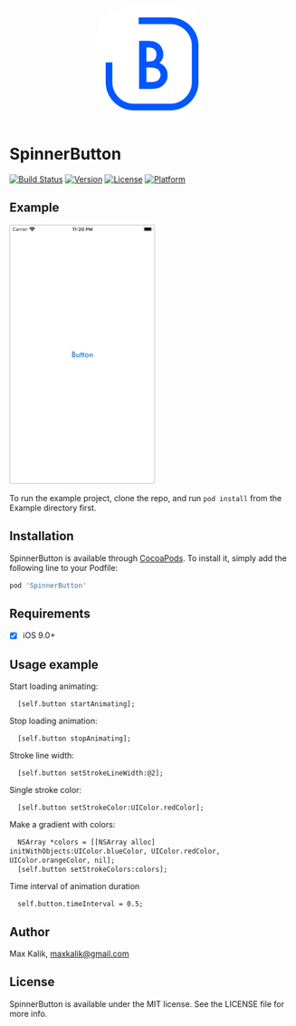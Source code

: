 <p align="center">
<img src="icon.jpg" style="border-radius: 60px" width="200" />
</p>

# SpinnerButton

[![Build Status](https://travis-ci.com/maxkalik/SpinnerButton.svg?branch=master)](https://travis-ci.com/maxkalik/SpinnerButton)
[![Version](https://img.shields.io/cocoapods/v/SpinnerButton.svg?style=flat)](https://cocoapods.org/pods/SpinnerButton)
[![License](https://img.shields.io/cocoapods/l/SpinnerButton.svg?style=flat)](https://cocoapods.org/pods/SpinnerButton)
[![Platform](https://img.shields.io/cocoapods/p/SpinnerButton.svg?style=flat)](https://cocoapods.org/pods/SpinnerButton)

## Example

<img src="spinner-button.gif" style="border: 1px solid silver; border-radius: 2px">

To run the example project, clone the repo, and run `pod install` from the Example directory first.

## Installation

SpinnerButton is available through [CocoaPods](https://cocoapods.org). To install
it, simply add the following line to your Podfile:

```ruby
pod 'SpinnerButton'
```

## Requirements

- [x] iOS 9.0+

## Usage example

Start loading animating:
```objc
  [self.button startAnimating];
```

Stop loading animation:
```objc
  [self.button stopAnimating];
```

Stroke line width:
```objc
  [self.button setStrokeLineWidth:@2];
```

Single stroke color:
```objc
  [self.button setStrokeColor:UIColor.redColor];
```

Make a gradient with colors:
```objc
  NSArray *colors = [[NSArray alloc] initWithObjects:UIColor.blueColor, UIColor.redColor, UIColor.orangeColor, nil];
  [self.button setStrokeColors:colors];
```

Time interval of animation duration
```objc
  self.button.timeInterval = 0.5;
```

## Author

Max Kalik, maxkalik@gmail.com

## License

SpinnerButton is available under the MIT license. See the LICENSE file for more info.
